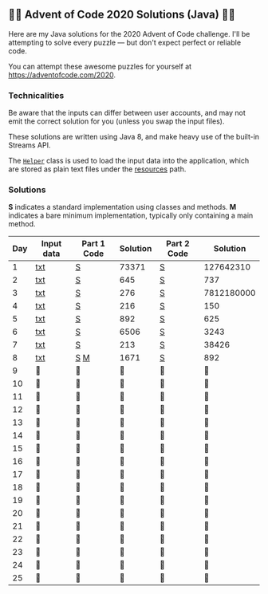 ## 🎄🎄 Advent of Code 2020 Solutions (Java) 🎄🎄
Here are my Java solutions for the 2020 Advent of Code challenge. I'll be attempting to solve every puzzle — but
 don't expect perfect or reliable code.

You can attempt these awesome puzzles for yourself at https://adventofcode.com/2020.

### Technicalities
Be aware that the inputs can differ between user accounts, and may not emit the correct solution for you (unless you
 swap the input files).

These solutions are written using Java 8, and make heavy use of the built-in Streams API.

The [`Helper`](src/main/java/uk/oczadly/karl/aoc20/Helper.java) class is used to load the input data into the
 application, which are stored as plain text files under the [resources](src/main/resources/inputs) path.
 

### Solutions
**S** indicates a standard implementation using classes and methods. **M** indicates a bare minimum implementation,
 typically only containing a main method.

Day | Input data | Part 1 Code | Solution | Part 2 Code | Solution
--- | --- | --- | --- | --- | ---
1 | [txt](src/main/resources/inputs/day1.txt) | [S](src/main/java/uk/oczadly/karl/aoc20/day1/Day1Part1.java) | 73371 | [S](src/main/java/uk/oczadly/karl/aoc20/day1/Day1Part2.java) | 127642310
2 | [txt](src/main/resources/inputs/day2.txt) | [S](src/main/java/uk/oczadly/karl/aoc20/day2/Day2Part1.java) | 645 | [S](src/main/java/uk/oczadly/karl/aoc20/day2/Day2Part2.java) | 737
3 | [txt](src/main/resources/inputs/day3.txt) | [S](src/main/java/uk/oczadly/karl/aoc20/day3/Day3Part1.java) | 276 | [S](src/main/java/uk/oczadly/karl/aoc20/day3/Day3Part2.java) | 7812180000
4 | [txt](src/main/resources/inputs/day4.txt) | [S](src/main/java/uk/oczadly/karl/aoc20/day4/Day4Part1.java) | 216 | [S](src/main/java/uk/oczadly/karl/aoc20/day4/Day4Part2.java) | 150
5 | [txt](src/main/resources/inputs/day5.txt) | [S](src/main/java/uk/oczadly/karl/aoc20/day5/Day5Part1.java) | 892 | [S](src/main/java/uk/oczadly/karl/aoc20/day5/Day5Part2.java) | 625
6 | [txt](src/main/resources/inputs/day6.txt) | [S](src/main/java/uk/oczadly/karl/aoc20/day6/Day6Part1.java) | 6506 | [S](src/main/java/uk/oczadly/karl/aoc20/day6/Day6Part2.java) | 3243
7 | [txt](src/main/resources/inputs/day7.txt) | [S](src/main/java/uk/oczadly/karl/aoc20/day7/Day7Part1.java) | 213 | [S](src/main/java/uk/oczadly/karl/aoc20/day7/Day7Part2.java) | 38426
8 | [txt](src/main/resources/inputs/day8.txt) | [S](src/main/java/uk/oczadly/karl/aoc20/day8/Day8Part1.java) [M](src/main/java/uk/oczadly/karl/aoc20/day8/Day8Part1.java) | 1671 | [S](src/main/java/uk/oczadly/karl/aoc20/day8/Day8Part2.java) | 892
9 | 🚧 | 🚧 | 🚧 | 🚧 | 🚧
10 | 🚧 | 🚧 | 🚧 | 🚧 | 🚧
11 | 🚧 | 🚧 | 🚧 | 🚧 | 🚧
12 | 🚧 | 🚧 | 🚧 | 🚧 | 🚧
13 | 🚧 | 🚧 | 🚧 | 🚧 | 🚧
14 | 🚧 | 🚧 | 🚧 | 🚧 | 🚧
15 | 🚧 | 🚧 | 🚧 | 🚧 | 🚧
16 | 🚧 | 🚧 | 🚧 | 🚧 | 🚧
17 | 🚧 | 🚧 | 🚧 | 🚧 | 🚧
18 | 🚧 | 🚧 | 🚧 | 🚧 | 🚧
19 | 🚧 | 🚧 | 🚧 | 🚧 | 🚧
20 | 🚧 | 🚧 | 🚧 | 🚧 | 🚧
21 | 🚧 | 🚧 | 🚧 | 🚧 | 🚧
22 | 🚧 | 🚧 | 🚧 | 🚧 | 🚧
23 | 🚧 | 🚧 | 🚧 | 🚧 | 🚧
24 | 🚧 | 🚧 | 🚧 | 🚧 | 🚧
25 | 🚧 | 🚧 | 🚧 | 🚧 | 🚧